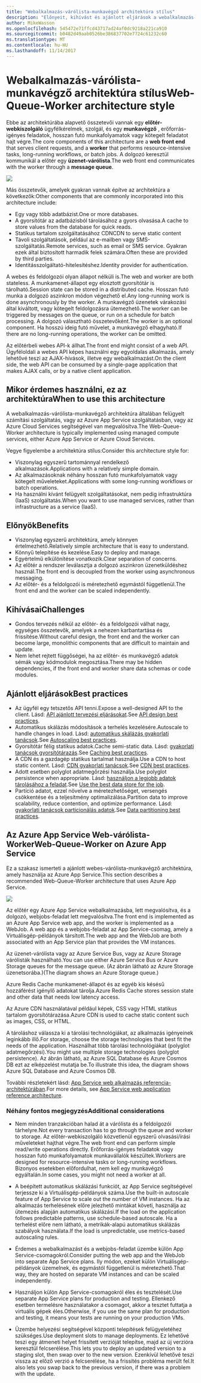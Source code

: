 ```yaml
---
title: "Webalkalmazás-várólista-munkavégző architektúra stílus"
description: "Előnyeit, kihívást és ajánlott eljárások a webalkalmazás-várólista-munkavégző architektúrák ismerteti az Azure-on"
author: MikeWasson
ms.openlocfilehash: 545472e71ffcd43717ad24af0dc9218a221ca910
ms.sourcegitcommit: b0482d49aab0526be386837702e7724c61232c60
ms.translationtype: MT
ms.contentlocale: hu-HU
ms.lasthandoff: 11/14/2017
---
```

# <a name="web-queue-worker-architecture-style"></a><span data-ttu-id="f9f59-103">Webalkalmazás-várólista-munkavégző architektúra stílus</span><span class="sxs-lookup"><span data-stu-id="f9f59-103">Web-Queue-Worker architecture style</span></span>

<span data-ttu-id="f9f59-104">Ebbe az architektúrába alapvető összetevői vannak egy **előtér-webkiszolgáló** ügyfélkérelmek, szolgál, és egy **munkavégző** , erőforrás-igényes feladatok, hosszan futó munkafolyamatok vagy kötegelt feladatot hajt végre.</span><span class="sxs-lookup"><span data-stu-id="f9f59-104">The core components of this architecture are a **web front end** that serves client requests, and a **worker** that performs resource-intensive tasks, long-running workflows, or batch jobs.</span></span>  <span data-ttu-id="f9f59-105">A dolgozó keresztül kommunikál a előtér egy **üzenet-várólista**.</span><span class="sxs-lookup"><span data-stu-id="f9f59-105">The web front end communicates with the worker through a **message queue**.</span></span>  

![](./images/web-queue-worker-logical.svg)

<span data-ttu-id="f9f59-106">Más összetevők, amelyek gyakran vannak építve az architektúra a következők:</span><span class="sxs-lookup"><span data-stu-id="f9f59-106">Other components that are commonly incorporated into this architecture include:</span></span>

- <span data-ttu-id="f9f59-107">Egy vagy több adatbázist.</span><span class="sxs-lookup"><span data-stu-id="f9f59-107">One or more databases.</span></span> 
- <span data-ttu-id="f9f59-108">A gyorsítótár az adatbázisból tárolásához a gyors olvasása.</span><span class="sxs-lookup"><span data-stu-id="f9f59-108">A cache to store values from the database for quick reads.</span></span>
- <span data-ttu-id="f9f59-109">Statikus tartalom szolgáltatásához CDN</span><span class="sxs-lookup"><span data-stu-id="f9f59-109">CDN to serve static content</span></span>
- <span data-ttu-id="f9f59-110">Távoli szolgáltatások, például az e-mailben vagy SMS-szolgáltatás.</span><span class="sxs-lookup"><span data-stu-id="f9f59-110">Remote services, such as email or SMS service.</span></span> <span data-ttu-id="f9f59-111">Gyakran ezek által biztosított harmadik felek számára.</span><span class="sxs-lookup"><span data-stu-id="f9f59-111">Often these are provided by third parties.</span></span>
- <span data-ttu-id="f9f59-112">Identitásszolgáltató-hitelesítéshez.</span><span class="sxs-lookup"><span data-stu-id="f9f59-112">Identity provider for authentication.</span></span>

<span data-ttu-id="f9f59-113">A webes és feldolgozói olyan állapot nélküli is.</span><span class="sxs-lookup"><span data-stu-id="f9f59-113">The web and worker are both stateless.</span></span> <span data-ttu-id="f9f59-114">A munkamenet-állapot egy elosztott gyorsítótár is tárolható.</span><span class="sxs-lookup"><span data-stu-id="f9f59-114">Session state can be stored in a distributed cache.</span></span> <span data-ttu-id="f9f59-115">Hosszan futó munka a dolgozó aszinkron módon végezhető el.</span><span class="sxs-lookup"><span data-stu-id="f9f59-115">Any long-running work is done asynchronously by the worker.</span></span> <span data-ttu-id="f9f59-116">A munkavégző üzenetek várakozási által kiváltott, vagy kötegelt feldolgozásra ütemezhető.</span><span class="sxs-lookup"><span data-stu-id="f9f59-116">The worker can be triggered by messages on the queue, or run on a schedule for batch processing.</span></span> <span data-ttu-id="f9f59-117">A dolgozó választható összetevőként.</span><span class="sxs-lookup"><span data-stu-id="f9f59-117">The worker is an optional component.</span></span> <span data-ttu-id="f9f59-118">Ha hosszú ideig futó művelet, a munkavégző elhagyható.</span><span class="sxs-lookup"><span data-stu-id="f9f59-118">If there are no long-running operations, the worker can be omitted.</span></span>  

<span data-ttu-id="f9f59-119">Az előtérbeli webes API-k állhat.</span><span class="sxs-lookup"><span data-stu-id="f9f59-119">The front end might consist of a web API.</span></span> <span data-ttu-id="f9f59-120">Ügyféloldali a webes API képes használni egy egyoldalas alkalmazás, amely lehetővé teszi az AJAX-hívások, illetve egy webalkalmazást.</span><span class="sxs-lookup"><span data-stu-id="f9f59-120">On the client side, the web API can be consumed by a single-page application that makes AJAX calls, or by a native client application.</span></span>

## <a name="when-to-use-this-architecture"></a><span data-ttu-id="f9f59-121">Mikor érdemes használni, ez az architektúra</span><span class="sxs-lookup"><span data-stu-id="f9f59-121">When to use this architecture</span></span>

<span data-ttu-id="f9f59-122">A webalkalmazás-várólista-munkavégző architektúra általában felügyelt számítási szolgáltatás, vagy az Azure App Service szolgáltatásban, vagy az Azure Cloud Services segítségével van megvalósítva.</span><span class="sxs-lookup"><span data-stu-id="f9f59-122">The Web-Queue-Worker architecture is typically implemented using managed compute services, either Azure App Service or Azure Cloud Services.</span></span> 

<span data-ttu-id="f9f59-123">Vegye figyelembe a architektúra stílus:</span><span class="sxs-lookup"><span data-stu-id="f9f59-123">Consider this architecture style for:</span></span>

- <span data-ttu-id="f9f59-124">Viszonylag egyszerű tartománnyal rendelkező alkalmazások.</span><span class="sxs-lookup"><span data-stu-id="f9f59-124">Applications with a relatively simple domain.</span></span>
- <span data-ttu-id="f9f59-125">Az alkalmazásoknak néhány hosszan futó munkafolyamatok vagy kötegelt műveleteket.</span><span class="sxs-lookup"><span data-stu-id="f9f59-125">Applications with some long-running workflows or batch operations.</span></span>
- <span data-ttu-id="f9f59-126">Ha használni kívánt felügyelt szolgáltatásokat, nem pedig infrastruktúra (IaaS) szolgáltatás.</span><span class="sxs-lookup"><span data-stu-id="f9f59-126">When you want to use managed services, rather than infrastructure as a service (IaaS).</span></span>

## <a name="benefits"></a><span data-ttu-id="f9f59-127">Előnyök</span><span class="sxs-lookup"><span data-stu-id="f9f59-127">Benefits</span></span>

- <span data-ttu-id="f9f59-128">Viszonylag egyszerű architektúra, amely könnyen értelmezhető.</span><span class="sxs-lookup"><span data-stu-id="f9f59-128">Relatively simple architecture that is easy to understand.</span></span>
- <span data-ttu-id="f9f59-129">Könnyű telepítése és kezelése.</span><span class="sxs-lookup"><span data-stu-id="f9f59-129">Easy to deploy and manage.</span></span>
- <span data-ttu-id="f9f59-130">Egyértelmű elkülönítése vonatkozik.</span><span class="sxs-lookup"><span data-stu-id="f9f59-130">Clear separation of concerns.</span></span>
- <span data-ttu-id="f9f59-131">Az előtér a rendszer leválasztja a dolgozó aszinkron üzenetküldéshez használ.</span><span class="sxs-lookup"><span data-stu-id="f9f59-131">The front end is decoupled from the worker using asynchronous messaging.</span></span>
- <span data-ttu-id="f9f59-132">Az előtér- és a feldolgozói is méretezhető egymástól függetlenül.</span><span class="sxs-lookup"><span data-stu-id="f9f59-132">The front end and the worker can be scaled independently.</span></span>

## <a name="challenges"></a><span data-ttu-id="f9f59-133">Kihívásai</span><span class="sxs-lookup"><span data-stu-id="f9f59-133">Challenges</span></span>

- <span data-ttu-id="f9f59-134">Gondos tervezés nélkül az előtér- és a feldolgozói válhat nagy, egységes összetevők, amelyek a nehezen karbantartása és frissítése.</span><span class="sxs-lookup"><span data-stu-id="f9f59-134">Without careful design, the front end and the worker can become large, monolithic components that are difficult to maintain and update.</span></span>
- <span data-ttu-id="f9f59-135">Nem lehet rejtett függőségei, ha az előtér- és munkavégző adatok sémák vagy kódmodulok megosztása.</span><span class="sxs-lookup"><span data-stu-id="f9f59-135">There may be hidden dependencies, if the front end and worker share data schemas or code modules.</span></span> 

## <a name="best-practices"></a><span data-ttu-id="f9f59-136">Ajánlott eljárások</span><span class="sxs-lookup"><span data-stu-id="f9f59-136">Best practices</span></span>

- <span data-ttu-id="f9f59-137">Az ügyfél egy tetszetős API tenni.</span><span class="sxs-lookup"><span data-stu-id="f9f59-137">Expose a well-designed API to the client.</span></span> <span data-ttu-id="f9f59-138">Lásd: [API ajánlott tervezési eljárásokat][api-design].</span><span class="sxs-lookup"><span data-stu-id="f9f59-138">See [API design best practices][api-design].</span></span>
- <span data-ttu-id="f9f59-139">Automatikus skálázás módosítások a terhelés kezelésére.</span><span class="sxs-lookup"><span data-stu-id="f9f59-139">Autoscale to handle changes in load.</span></span> <span data-ttu-id="f9f59-140">Lásd: [automatikus skálázás gyakorlati tanácsok][autoscaling].</span><span class="sxs-lookup"><span data-stu-id="f9f59-140">See [Autoscaling best practices][autoscaling].</span></span>
- <span data-ttu-id="f9f59-141">Gyorsítótár félig statikus adatok.</span><span class="sxs-lookup"><span data-stu-id="f9f59-141">Cache semi-static data.</span></span> <span data-ttu-id="f9f59-142">Lásd: [gyakorlati tanácsok gyorsítótárazás][caching].</span><span class="sxs-lookup"><span data-stu-id="f9f59-142">See [Caching best practices][caching].</span></span>
- <span data-ttu-id="f9f59-143">A CDN és a gazdagép statikus tartalmat használja.</span><span class="sxs-lookup"><span data-stu-id="f9f59-143">Use a CDN to host static content.</span></span> <span data-ttu-id="f9f59-144">Lásd: [CDN gyakorlati tanácsok][cdn].</span><span class="sxs-lookup"><span data-stu-id="f9f59-144">See [CDN best practices][cdn].</span></span>
- <span data-ttu-id="f9f59-145">Adott esetben polyglot adatmegőrzési használja.</span><span class="sxs-lookup"><span data-stu-id="f9f59-145">Use polyglot persistence when appropriate.</span></span> <span data-ttu-id="f9f59-146">Lásd: [használjon a legjobb adatok tárolásához a feladat][polyglot].</span><span class="sxs-lookup"><span data-stu-id="f9f59-146">See [Use the best data store for the job][polyglot].</span></span>
- <span data-ttu-id="f9f59-147">Partíció adatot, ezzel növelve a méretezhetőséget, versengés csökkentése és a teljesítmény optimalizálása.</span><span class="sxs-lookup"><span data-stu-id="f9f59-147">Partition data to improve scalability, reduce contention, and optimize performance.</span></span> <span data-ttu-id="f9f59-148">Lásd: [gyakorlati tanácsok particionálás adatok][data-partition].</span><span class="sxs-lookup"><span data-stu-id="f9f59-148">See [Data partitioning best practices][data-partition].</span></span>


## <a name="web-queue-worker-on-azure-app-service"></a><span data-ttu-id="f9f59-149">Az Azure App Service Web-várólista-Worker</span><span class="sxs-lookup"><span data-stu-id="f9f59-149">Web-Queue-Worker on Azure App Service</span></span>

<span data-ttu-id="f9f59-150">Ez a szakasz ismerteti a ajánlott webes-várólista-munkavégző architektúra, amely használja az Azure App Service.</span><span class="sxs-lookup"><span data-stu-id="f9f59-150">This section describes a recommended Web-Queue-Worker architecture that uses Azure App Service.</span></span> 

![](./images/web-queue-worker-physical.png)

<span data-ttu-id="f9f59-151">Az előtér egy Azure App Service webalkalmazásba, lett megvalósítva, és a dolgozó, webjobs-feladat lett megvalósítva.</span><span class="sxs-lookup"><span data-stu-id="f9f59-151">The front end is implemented as an Azure App Service web app, and the worker is implemented as a WebJob.</span></span> <span data-ttu-id="f9f59-152">A web app és a webjobs-feladat az App Service-csomag, amely a Virtuálisgép-példányok társított.</span><span class="sxs-lookup"><span data-stu-id="f9f59-152">The web app and the WebJob are both associated with an App Service plan that provides the VM instances.</span></span> 

<span data-ttu-id="f9f59-153">Az üzenet-várólista vagy az Azure Service Bus, vagy az Azure Storage várólisták használható.</span><span class="sxs-lookup"><span data-stu-id="f9f59-153">You can use either Azure Service Bus or Azure Storage queues for the message queue.</span></span> <span data-ttu-id="f9f59-154">(Az ábrán látható az Azure Storage üzenetsorába.)</span><span class="sxs-lookup"><span data-stu-id="f9f59-154">(The diagram shows an Azure Storage queue.)</span></span>

<span data-ttu-id="f9f59-155">Azure Redis Cache munkamenet-állapot és az egyéb kis késésű hozzáférést igénylő adatokat tárolja.</span><span class="sxs-lookup"><span data-stu-id="f9f59-155">Azure Redis Cache stores session state and other data that needs low latency access.</span></span>

<span data-ttu-id="f9f59-156">Az Azure CDN használatával például képek, CSS vagy HTML statikus tartalom gyorsítótárazása.</span><span class="sxs-lookup"><span data-stu-id="f9f59-156">Azure CDN is used to cache static content such as images, CSS, or HTML.</span></span>

<span data-ttu-id="f9f59-157">A tároláshoz válassza ki a tárolási technológiákat, az alkalmazás igényeinek leginkább illő.</span><span class="sxs-lookup"><span data-stu-id="f9f59-157">For storage, choose the storage technologies that best fit the needs of the application.</span></span> <span data-ttu-id="f9f59-158">Használhat több tárolási technológiákat (polyglot adatmegőrzési).</span><span class="sxs-lookup"><span data-stu-id="f9f59-158">You might use multiple storage technologies (polyglot persistence).</span></span> <span data-ttu-id="f9f59-159">Az ábrán látható, az Azure SQL Database és Azure Cosmos DB ezt az elképzelést mutatja be.</span><span class="sxs-lookup"><span data-stu-id="f9f59-159">To illustrate this idea, the diagram shows Azure SQL Database and Azure Cosmos DB.</span></span>  

<span data-ttu-id="f9f59-160">További részletekért lásd: [App Service web alkalmazás referencia-architektúrában][scalable-web-app].</span><span class="sxs-lookup"><span data-stu-id="f9f59-160">For more details, see [App Service web application reference architecture][scalable-web-app].</span></span>

### <a name="additional-considerations"></a><span data-ttu-id="f9f59-161">Néhány fontos megjegyzés</span><span class="sxs-lookup"><span data-stu-id="f9f59-161">Additional considerations</span></span>

- <span data-ttu-id="f9f59-162">Nem minden tranzakcióban halad át a várólista és a feldolgozói tárhelyre.</span><span class="sxs-lookup"><span data-stu-id="f9f59-162">Not every transaction has to go through the queue and worker to storage.</span></span> <span data-ttu-id="f9f59-163">Az előtér-webkiszolgáló közvetlenül egyszerű olvasási/írási műveleteket hajthat végre.</span><span class="sxs-lookup"><span data-stu-id="f9f59-163">The web front end can perform simple read/write operations directly.</span></span> <span data-ttu-id="f9f59-164">Erőforrás-igényes feladatok vagy hosszan futó munkafolyamatok munkavállalók készültek.</span><span class="sxs-lookup"><span data-stu-id="f9f59-164">Workers are designed for resource-intensive tasks or long-running workflows.</span></span> <span data-ttu-id="f9f59-165">Bizonyos esetekben előfordulhat, nem kell egy munkavégző egyáltalán.</span><span class="sxs-lookup"><span data-stu-id="f9f59-165">In some cases, you might not need a worker at all.</span></span>

- <span data-ttu-id="f9f59-166">A beépített automatikus skálázási funkciót, az App Service segítségével terjessze ki a Virtuálisgép-példányok száma.</span><span class="sxs-lookup"><span data-stu-id="f9f59-166">Use the built-in autoscale feature of App Service to scale out the number of VM instances.</span></span> <span data-ttu-id="f9f59-167">Ha az alkalmazás terhelésének előre jelezhető mintákat követi, használja az ütemezés alapján automatikus skálázási.</span><span class="sxs-lookup"><span data-stu-id="f9f59-167">If the load on the application follows predictable patterns, use schedule-based autoscale.</span></span> <span data-ttu-id="f9f59-168">Ha a terhelést előre nem látható, a metrikák-alapú automatikus skálázás szabályok használata.</span><span class="sxs-lookup"><span data-stu-id="f9f59-168">If the load is unpredictable, use metrics-based autoscaling rules.</span></span>      

- <span data-ttu-id="f9f59-169">Érdemes a webalkalmazást és a webjobs-feladat üzembe külön App Service-csomagokról.</span><span class="sxs-lookup"><span data-stu-id="f9f59-169">Consider putting the web app and the WebJob into separate App Service plans.</span></span> <span data-ttu-id="f9f59-170">Ily módon, ezeket külön Virtuálisgép-példányok üzemelnek, és egymástól függetlenül is méretezhető.</span><span class="sxs-lookup"><span data-stu-id="f9f59-170">That way, they are hosted on separate VM instances and can be scaled independently.</span></span> 

- <span data-ttu-id="f9f59-171">Használjon külön App Service-csomagokról éles és tesztelését.</span><span class="sxs-lookup"><span data-stu-id="f9f59-171">Use separate App Service plans for production and testing.</span></span> <span data-ttu-id="f9f59-172">Ellenkező esetben termelésre használatakor a csomagot, akkor a tesztet futtatja a virtuális gépek éles.</span><span class="sxs-lookup"><span data-stu-id="f9f59-172">Otherwise, if you use the same plan for production and testing, it means your tests are running on your production VMs.</span></span>

- <span data-ttu-id="f9f59-173">Üzembe helyezési segítségével központi telepítések felügyeletéhez szükséges.</span><span class="sxs-lookup"><span data-stu-id="f9f59-173">Use deployment slots to manage deployments.</span></span> <span data-ttu-id="f9f59-174">Ez lehetővé teszi egy átmeneti helyet frissített verzióját telepítse, majd az új verzióra keresztül felcserélése.</span><span class="sxs-lookup"><span data-stu-id="f9f59-174">This lets you to deploy an updated version to a staging slot, then swap over to the new version.</span></span> <span data-ttu-id="f9f59-175">Ezenkívül lehetővé teszi vissza az előző verzió a felcserélése, ha a frissítés probléma merült fel.</span><span class="sxs-lookup"><span data-stu-id="f9f59-175">It also lets you swap back to the previous version, if there was a problem with the update.</span></span>

<!-- links -->

[api-design]: ../../best-practices/api-design.md
[autoscaling]: ../../best-practices/auto-scaling.md
[caching]: ../../best-practices/caching.md
[cdn]: ../../best-practices/cdn.md
[data-partition]: ../../best-practices/data-partitioning.md
[polyglot]: ../design-principles/use-the-best-data-store.md
[scalable-web-app]: ../../reference-architectures/app-service-web-app/scalable-web-app.md